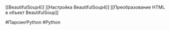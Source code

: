 [[BeautifulSoup4]]
[[Настройка BeautifulSoup4]]
[[Преобразование HTML в объект BeautifulSoup]]



#ПарсингPython #Python 